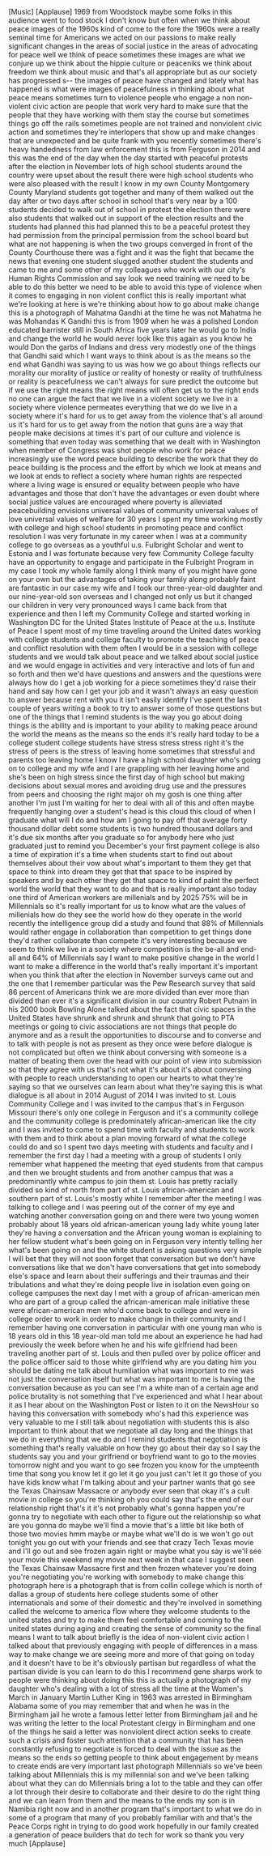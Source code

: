 
[Music]
[Applause]
1969 from Woodstock maybe some folks in
this audience went to food stock I don&#39;t
know but often when we think about peace
images of the 1960s kind of come to the
fore the 1960s were a really seminal
time for Americans we acted on our
passions to make really significant
changes in the areas of social justice
in the areas of advocating for peace
well we think of peace sometimes these
images are what we conjure up we think
about the hippie culture or peaceniks we
think about freedom we think about music
and that&#39;s all appropriate but as our
society has progressed s-- the images of
peace have changed and lately what has
happened is what were images of
peacefulness in thinking about what
peace means sometimes turn to violence
people who engage a non non-violent
civic action are people that work very
hard to make sure that the people that
they have working with them stay the
course but sometimes things go off the
rails sometimes people are not trained
and nonviolent civic action and
sometimes they&#39;re interlopers that show
up and make changes that are unexpected
and be quite frank with you recently
sometimes there&#39;s heavy handedness from
law enforcement this is from Ferguson in
2014 and this was the end of the day
when the day started with peaceful
protests after the election in November
lots of high school students around the
country were upset about the result
there were high school students who were
also pleased with the result I know in
my own County Montgomery County Maryland
students got together and many of them
walked out the day after or two days
after school in school that&#39;s very near
by a 100 students decided to walk out of
school in protest the election there
were also students that walked out in
support of the election results and the
students had planned this had planned
this to be a peaceful protest they had
permission from the principal permission
from the school board but what are not
happening is when the two groups
converged in front of the County
Courthouse there was a fight and it was
the fight that became the news that
evening one student slugged another
student the students and came to me and
some other of my colleagues who work
with our city&#39;s Human Rights Commission
and say look we need training we need to
be able to do this better we need to be
able to avoid this type of violence when
it comes to engaging in non violent
conflict this is really important what
we&#39;re looking at here is we&#39;re thinking
about how to go about make change this
is a photograph of Mahatma Gandhi at the
time he was not Mahatma he was Mohandas
K Gandhi this is from 1909 when he was a
polished London educated barrister still
in South Africa five years later he
would go to India and change the world
he would never look like this again as
you know he would Don the garbs of
Indians and dress very modestly one of
the things that Gandhi said which I want
ways to think about is as the means so
the end what Gandhi was saying to us was
how we go about things reflects our
morality our morality of justice or
reality of honesty or reality of
truthfulness or reality is peacefulness
we can&#39;t always for sure predict the
outcome but if we use the right means
the right means will often get us to the
right ends no one can argue the fact
that we live in a violent society we
live in a society where violence
permeates everything that we do we live
in a society where
it&#39;s hard for us to get away from the
violence that&#39;s all around us it&#39;s hard
for us to get away from the notion that
guns are a way that people make
decisions at times it&#39;s part of our
culture and violence is something that
even today was something that we dealt
with in Washington when member of
Congress was shot people who work for
peace increasingly use the word peace
building to describe the work that they
do peace building is the process and the
effort by which we look at means and we
look at ends to reflect a society where
human rights are respected where a
living wage is ensured or equality
between people who have advantages and
those that don&#39;t have the advantages or
even doubt where social justice values
are encouraged where poverty is
alleviated peacebuilding envisions
universal values of community universal
values of love universal values of
welfare for 30 years I spent my time
working mostly with college and high
school students in promoting peace and
conflict resolution I was very fortunate
in my career when I was at a community
college to go overseas as a youthful
u.s. Fulbright Scholar and went to
Estonia and I was fortunate because very
few Community College faculty have an
opportunity to engage and participate in
the Fulbright Program in my case I took
my whole family along I think many of
you might have gone on your own but the
advantages of taking your family along
probably faint are fantastic in our case
my wife and I took our three-year-old
daughter and our nine-year-old son
overseas and I changed not only us but
it changed our children in very very
pronounced ways I came back from that
experience and then I left my Community
College and started working in
Washington DC for the United States
Institute of Peace at the u.s. Institute
of Peace I spent most of my time
traveling around the United
dates working with college students and
college faculty to promote the teaching
of peace and conflict resolution with
them often I would be in a session with
college students and we would talk about
peace and we talked about social justice
and we would engage in activities and
very interactive and lots of fun and so
forth and then we&#39;d have questions and
answers and the questions were always
how do I get a job working for a piece
sometimes they&#39;d raise their hand and
say how can I get your job and it wasn&#39;t
always an easy question to answer
because rent with you it isn&#39;t easily
identify I&#39;ve spent the last couple of
years writing a book to try to answer
some of those questions but one of the
things that I remind students is the way
you go about doing things is the ability
and is important to your ability to
making peace around the world the means
as the means so the ends it&#39;s really
hard today to be a college student
college students have stress stress
stress right it&#39;s the stress of peers is
the stress of leaving home sometimes
that stressful and parents too leaving
home I know I have a high school
daughter who&#39;s going on to college and
my wife and I are grappling with her
leaving home and she&#39;s been on high
stress since the first day of high
school but making decisions about sexual
mores and avoiding drug use and the
pressures from peers and choosing the
right major oh my gosh is one thing
after another I&#39;m just I&#39;m waiting for
her to deal with all of this and often
maybe frequently hanging over a
student&#39;s head is this cloud this cloud
of when I graduate what will I do and
how am I going to pay off that average
forty thousand dollar debt some students
is two hundred thousand dollars and it&#39;s
due six months after you graduate so for
anybody here who just graduated just to
remind you December&#39;s your first payment
college is also a time of expiration
it&#39;s a time when students start to find
out about themselves about their vow
about what&#39;s important to them they get
that space to think into dream they get
that that space to be inspired by
speakers and by each other they get that
space to kind of paint the perfect world
the world that they want to do and that
is really important also today one third
of American workers are millenials and
by 2025 75% will be in Millennials so
it&#39;s really important for us to know
what are the values of millenials how do
they see the world how do they operate
in the world recently the intelligence
group did a study and found that 88% of
Millennials would rather engage in
collaboration than competition to get
things done they&#39;d rather collaborate
than compete it&#39;s very interesting
because we seem to think we live in a
society where competition is the be-all
and end-all and 64% of Millennials say I
want to make positive change in the
world I want to make a difference in the
world that&#39;s really important it&#39;s
important when you think that after the
election in November surveys came out
and the one that I remember particular
was the Pew Research survey that said 86
percent of Americans think we are more
divided than ever more than divided than
ever it&#39;s a significant division in our
country Robert Putnam in his 2000 book
Bowling Alone talked about the fact that
civic spaces in the United States have
shrunk and shrunk and shrunk that going
to PTA meetings or going to civic
associations are not things that people
do anymore and as a result the
opportunities to discourse and to
converse and to talk with people is not
as present as they once were
before dialogue is not complicated but
often we think about conversing with
someone is a matter of beating them over
the head with our point of view into
submission so that they agree with us
that&#39;s not what it&#39;s about it&#39;s about
conversing with people to reach
understanding
to open our hearts to what they&#39;re
saying so that we ourselves can learn
about what they&#39;re saying this is what
dialogue is all about in 2014
August of 2014 I was invited to st.
Louis Community College and I was
invited to the campus that&#39;s in Ferguson
Missouri there&#39;s only one college in
Ferguson and it&#39;s a community college
and the community college is
predominately african-american like the
city and I was invited to come to spend
time with faculty and students to work
with them and to think about a plan
moving forward of what the college could
do and so I spent two days meeting with
students and faculty and I remember the
first day I had a meeting with a group
of students I only remember what
happened the meeting that eyed students
from that campus and then we brought
students and from another campus that
was a predominantly white campus to join
them st. Louis has pretty racially
divided so kind of north from part of
st. Louis african-american and southern
part of st. Louis&#39;s mostly white I
remember after the meeting I was talking
to college and I was peering out of the
corner of my eye and watching another
conversation going on and there were two
young women probably about 18 years old
african-american young lady white young
later they&#39;re having a conversation and
the African young woman is explaining to
her fellow student what&#39;s been going on
in Ferguson very intently telling her
what&#39;s been going on and the white
student is asking questions very simple
I will bet that they will not soon
forget that conversation but we don&#39;t
have conversations like that we don&#39;t
have conversations that get into
somebody else&#39;s space and learn about
their sufferings and their traumas and
their tribulations and what they&#39;re
doing people live in isolation even
going on college campuses the next day I
met with a group of african-american men
who are part of a group called the
african-american male initiative these
were african-american men who&#39;d come
back to college and were in college
order to work in order to make change in
their community and I remember having
one conversation in particular with one
young man who is 18 years old in this 18
year-old man told me about an experience
he had had previously the week before
when he and his wife girlfriend had been
traveling another part of st. Louis and
then pulled over by police officer and
the police officer said to those white
girlfriend why are you dating him you
should be dating me talk about
humiliation what was important to me was
not just the conversation itself but
what was important to me is having the
conversation because as you can see I&#39;m
a white man of a certain age and police
brutality is not something that I&#39;ve
experienced and what I hear about it as
I hear about on the Washington Post or
listen to it on the NewsHour so having
this conversation with somebody who&#39;s
had this experience was very valuable to
me
I still talk about negotiation with
students this is also important to think
about that we negotiate all day long and
the things that we do in everything that
we do and I remind students that
negotiation is something that&#39;s really
valuable on how they go about their day
so I say the students say you and your
girlfriend or boyfriend want to go to
the movies tomorrow night and you want
to go see frozen you know for the
umpteenth time that song you know let it
go let it go you just can&#39;t let it go
those of you have kids know what I&#39;m
talking about and your partner wants
that go see the Texas Chainsaw Massacre
or anybody ever seen that okay it&#39;s a
cult movie in college so you&#39;re thinking
oh you could say that&#39;s the end of our
relationship right that&#39;s it it&#39;s not
probably what&#39;s gonna happen you&#39;re
gonna try to negotiate with each other
to figure out the relationship so what
are you gonna do maybe we&#39;ll find a
movie that&#39;s a little bit like both of
those two movies hmm maybe or maybe what
we&#39;ll do is we won&#39;t go out tonight you
go out with your friends and see that
crazy Tech Texas movie and I&#39;ll go out
and see frozen again right or maybe what
you say is we&#39;ll see your movie this
weekend my movie next week in that case
I suggest seen the Texas Chainsaw
Massacre first and then frozen whatever
you&#39;re doing you&#39;re negotiating you&#39;re
working with somebody to make change
this photograph here is a photograph
that is
from collin college which is north of
dallas a group of students here college
students some of other internationals
and some of their domestic and they&#39;re
involved in something called the welcome
to america flow where they welcome
students to the united states and try to
make them feel comfortable and coming to
the united states during aging and
creating the sense of community so the
final means I want to talk about briefly
is the idea of non-violent civic action
I talked about that previously engaging
with people of differences in a mass way
to make change we are seeing more and
more of that going on today and it
doesn&#39;t have to be it&#39;s obviously
partisan but regardless of what the
partisan divide is you can learn to do
this I recommend gene sharps work to
people were thinking about doing this
this is actually a photograph of my
daughter who&#39;s dealing with a lot of
stress all the time at the Women&#39;s March
in January Martin Luther King in 1963
was arrested in Birmingham Alabama some
of you may remember that and when he was
in the Birmingham jail he wrote a famous
letter letter from Birmingham jail and
he was writing the letter to the local
Protestant clergy in Birmingham and one
of the things he said a letter was
nonviolent direct action seeks to create
such a crisis and foster such attention
that a community that has been
constantly refusing to negotiate is
forced to deal with the issue as the
means so the ends so getting people to
think about engagement by means to
create ends are very important last
photograph Millennials so we&#39;ve been
talking about Millennials this is my
millennial son and we&#39;ve been talking
about what they can do Millennials bring
a lot to the table and they can offer a
lot through their desire to collaborate
and their desire to do the right thing
and we can learn from them and the means
to the ends my son is in Namibia right
now and in another program that&#39;s
important to what we do in some of a
program that many of you probably
familiar with and that&#39;s the Peace Corps
right in trying to do good work
hopefully in our family
created a generation of peace builders
that do tech for work so thank you very
much
[Applause]

